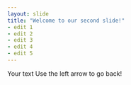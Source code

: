 ```yaml
---
layout: slide
title: "Welcome to our second slide!"
- edit 1
- edit 2
- edit 3
- edit 4
- edit 5
---
```

Your text
Use the left arrow to go back!
